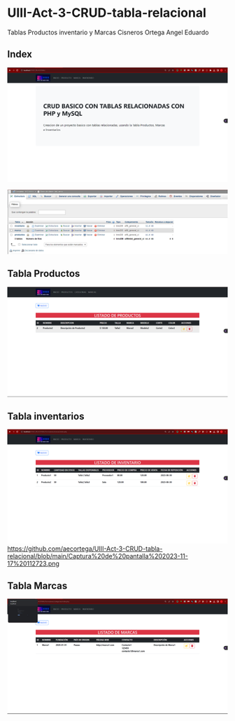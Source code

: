 # UIII-Act-3-CRUD-tabla-relacional
Tablas Productos inventario y Marcas
Cisneros Ortega Angel Eduardo


## Index
![index](https://github.com/aecortega/UIII-Act-3-CRUD-tabla-relacional/blob/main/Captura%20de%20pantalla%202023-11-16%20225133.png)

![base de datos](https://github.com/aecortega/UIII-Act-3-CRUD-tabla-relacional/blob/main/Captura%20de%20pantalla%202023-11-17%20112614.png)


## Tabla Productos
![productos](https://github.com/aecortega/UIII-Act-3-CRUD-tabla-relacional/blob/main/Captura%20de%20pantalla%202023-11-16%20225207.png)
## Tabla inventarios
![inventarios](https://github.com/aecortega/UIII-Act-3-CRUD-tabla-relacional/blob/main/Captura%20de%20pantalla%202023-11-16%20225233.png)
https://github.com/aecortega/UIII-Act-3-CRUD-tabla-relacional/blob/main/Captura%20de%20pantalla%202023-11-17%20112723.png
## Tabla Marcas
![marcas](https://github.com/aecortega/UIII-Act-3-CRUD-tabla-relacional/blob/main/Captura%20de%20pantalla%202023-11-16%20225222.png)
